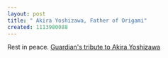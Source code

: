 ```yaml
--- 
layout: post
title: " Akira Yoshizawa, Father of Origami"
created: 1113980088
---
```

Rest in peace. <a href="http://www.guardian.co.uk/arts/news/obituary/0,12723,1454661,00.html?gusrc=rss">Guardian's tribute to Akira Yoshizawa</a>
